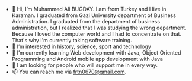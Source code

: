 - 👋 Hi, I’m Muhammed Ali BUĞDAY. I am from Turkey and I live in Karaman. I graduated from Gazi University department of Business Administration. I graduated from the department of business administration, but I realized that I was studying the wrong department. Because I loved the computer world and I had to concentrate on that. That's why I'm currently taking software training.
- 👀 I’m interested in history, science, sport and technology
- 🌱 I’m currently learning Web development with Java, Object Oriented Programming and Android mobile app development with Java
- 💞️ I am looking for people who will support me in every way.
- 📫 You can reach me via frtn0670@gmail.com.

<!---
mali0670/mali0670 is a ✨ special ✨ repository because its `README.md` (this file) appears on your GitHub profile.
You can click the Preview link to take a look at your changes.
--->
